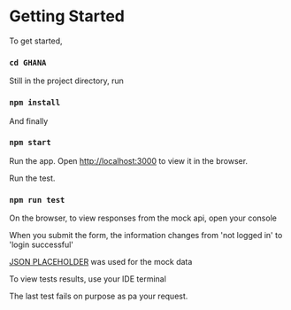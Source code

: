 # Getting Started

To get started,

### `cd GHANA`

Still in the project directory, run

### `npm install`

And finally

### `npm start`

Run the app.
Open [http://localhost:3000](http://localhost:3000) to view it in the browser.

Run the test.

### `npm run test`

On the browser, to view responses from the mock api, open your console

When you submit the form, the information changes from 'not logged in' to 'login successful'

[JSON PLACEHOLDER](https://jsonplaceholder.typicode.com/guide/) was used for the mock data

To view tests results, use your IDE terminal

The last test fails on purpose as pa your request.

